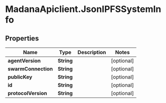 # MadanaApiclient.JsonIPFSSystemInfo

## Properties

Name | Type | Description | Notes
------------ | ------------- | ------------- | -------------
**agentVersion** | **String** |  | [optional] 
**swarmConnection** | **String** |  | [optional] 
**publicKey** | **String** |  | [optional] 
**id** | **String** |  | [optional] 
**protocolVersion** | **String** |  | [optional] 


